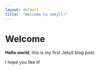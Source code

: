 ```yaml
---
layout: default
title:  "Welcome to Jekyll!"
---
```


# Welcome

**Hello world**, this is my first Jekyll blog post.

I hope you like it!